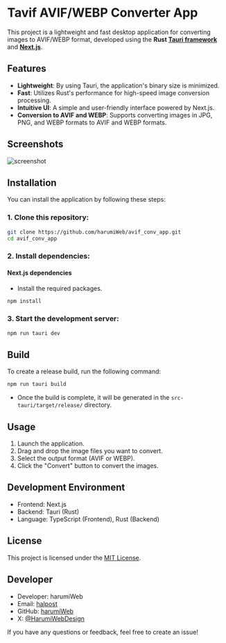 # Tavif AVIF/WEBP Converter App

This project is a lightweight and fast desktop application for converting images to AVIF/WEBP format, developed using the **Rust [Tauri framework](https://tauri.app/)** and **[Next.js](https://nextjs.org/)**.

## Features

- **Lightweight**: By using Tauri, the application's binary size is minimized.
- **Fast**: Utilizes Rust's performance for high-speed image conversion processing.
- **Intuitive UI**: A simple and user-friendly interface powered by Next.js.
- **Conversion to AVIF and WEBP**: Supports converting images in JPG, PNG, and WEBP formats to AVIF and WEBP formats.

## Screenshots

![screenshot](https://github.com/user-attachments/assets/f76f478f-1467-4c7a-a123-e3f9f74a62bb)

## Installation

You can install the application by following these steps:

### 1. Clone this repository:
   ```bash
   git clone https://github.com/harumiWeb/avif_conv_app.git
   cd avif_conv_app
   ```

### 2. Install dependencies:

  #### Next.js dependencies
  - Install the required packages.
   ```bash
   npm install
   ```

### 3. Start the development server:
   ```bash
   npm run tauri dev
   ```

## Build

To create a release build, run the following command:

   ```bash
   npm run tauri build
   ```

   - Once the build is complete, it will be generated in the `src-tauri/target/release/` directory.

## Usage

1. Launch the application.
2. Drag and drop the image files you want to convert.
3. Select the output format (AVIF or WEBP).
4. Click the "Convert" button to convert the images.

## Development Environment

- Frontend: Next.js
- Backend: Tauri (Rust)
- Language: TypeScript (Frontend), Rust (Backend)

## License

This project is licensed under the [MIT License](LICENSE).

## Developer

- Developer: harumiWeb
- Email: [halpost](https://www.halpost.tech/contact)
- GitHub: [harumiWeb](https://github.com/harumiWeb)
- X: [@HarumiWebDesign](https://x.com/HarumiWebDesign)

If you have any questions or feedback, feel free to create an issue!